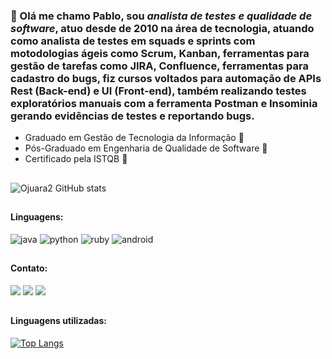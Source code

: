 ### 🚀 Olá me chamo Pablo, sou *analista de testes e qualidade de software*, atuo desde de 2010 na área de tecnologia, atuando como analista de testes em squads e sprints com motodologias ágeis como Scrum, Kanban, ferramentas para gestão de tarefas como JIRA, Confluence, ferramentas para cadastro do bugs, fiz cursos voltados para automação de APIs Rest (Back-end) e UI (Front-end), também realizando testes exploratórios manuais com a ferramenta Postman e Insominia gerando evidências de testes e reportando bugs.

* Graduado em Gestão de Tecnologia da Informação 📘
* Pós-Graduado em Engenharia de Qualidade de Software 📗
* Certificado pela ISTQB 📙

##

![Ojuara2 GitHub stats](https://github-readme-stats.vercel.app/api?username=Ojuara2&show_icons=true&theme=highcontrast)

##

#### Linguagens:
![java](https://img.shields.io/badge/Java-ED8B00?style=for-the-badge&logo=openjdk&logoColor=white)
![python](https://img.shields.io/badge/Python-3776AB?style=for-the-badge&logo=python&logoColor=white)
![ruby](https://img.shields.io/badge/Ruby-CC342D?style=for-the-badge&logo=ruby&logoColor=white)
![android](https://img.shields.io/badge/Android-3DDC84?style=for-the-badge&logo=android&logoColor=white)
  
##

#### Contato:

<div> 
  <a href="https://www.linkedin.com/in/pablodearaujoctfl/" target="_blank"><img src="https://img.shields.io/badge/LinkedIn-0077B5?style=for-the-badge&logo=linkedin&logoColor=white" target="_blank"></a>
  <a href="mailto:paaraujorj@gmail.com" target="_blank"><img src="https://img.shields.io/badge/Gmail-D14836?style=for-the-badge&logo=gmail&logoColor=white" target="_blank"></a>
  <a href="https://bit.ly/3pnLMOF" target="_blank"><img src="https://img.shields.io/badge/WhatsApp-25D366?style=for-the-badge&logo=whatsapp&logoColor=white" target="_blank"></a>  
</div>

##

#### Linguagens utilizadas:
[![Top Langs](https://github-readme-stats.vercel.app/api/top-langs/?username=oJUARA2 )](https://github.com/anuraghazra/github-readme-stats)






